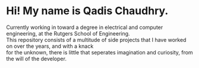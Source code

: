 # Hi! My name is Qadis Chaudhry. <br>
Currently working in toward a degree in electrical and computer engineering, at the Rutgers School of Engineering. <br>
This repository consists of a multitude of side projects that I have worked on over the years, and with a knack <br>
for the unknown, there is little that seperates imagination and curiosity, from the will of the developer.

<!---
QadisChaudhry/QadisChaudhry is a ✨ special ✨ repository because its `README.md` (this file) appears on your GitHub profile.
You can click the Preview link to take a look at your changes.
--->
